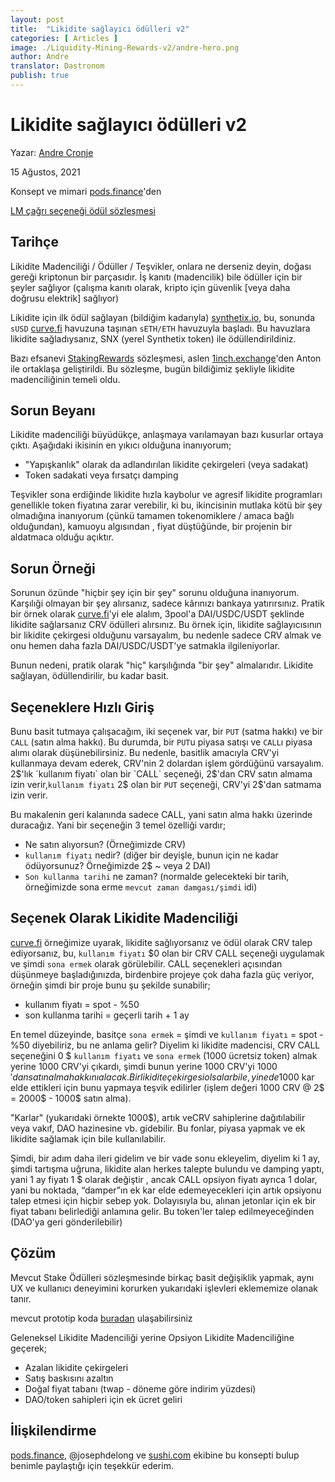 ```yaml
---
layout: post
title:  "Likidite sağlayıcı ödülleri v2"
categories: [ Articles ]
image: ./Liquidity-Mining-Rewards-v2/andre-hero.png
author: Andre
translator: Dastronom
publish: true
---
```


# Likidite sağlayıcı ödülleri v2

Yazar: [Andre Cronje](https://twitter.com/AndreCronjeTech)</br>

15 Ağustos, 2021

Konsept ve mimari [pods.finance](https://www.pods.finance/)'den

[LM çağrı seçeneği ödül sözleşmesi](https://twitter.com/AndreCronjeTech/status/1426580528510251008)

## **Tarihçe**

Likidite Madenciliği / Ödüller / Teşvikler, onlara ne derseniz deyin, doğası gereği kriptonun bir parçasıdır. İş kanıtı (madencilik) bile ödüller için bir şeyler sağlıyor (çalışma kanıtı olarak, kripto için güvenlik \[veya daha doğrusu elektrik\] sağlıyor)

Likidite için ilk ödül sağlayan (bildiğim kadarıyla) [synthetix.io](https://synthetix.io/), bu, sonunda `sUSD` [curve.fi](https://curve.fi/) havuzuna taşınan `sETH/ETH` havuzuyla başladı. Bu havuzlara likidite sağladıysanız, SNX (yerel Synthetix token) ile ödüllendirildiniz.

Bazı efsanevi [StakingRewards](https://github.com/Synthetixio/synthetix/blob/develop/contracts/StakingRewards.sol) sözleşmesi, aslen [1inch.exchange](https://1inch.exchange/)'den Anton ile ortaklaşa geliştirildi. Bu sözleşme, bugün bildiğimiz şekliyle likidite madenciliğinin temeli oldu.

## **Sorun Beyanı**

Likidite madenciliği büyüdükçe, anlaşmaya varılamayan bazı kusurlar ortaya çıktı. Aşağıdaki ikisinin en yıkıcı olduğuna inanıyorum;

- "Yapışkanlık" olarak da adlandırılan likidite çekirgeleri (veya sadakat)
- Token sadakati veya fırsatçı damping

Teşvikler sona erdiğinde likidite hızla kaybolur ve agresif likidite programları genellikle token fiyatına zarar verebilir, ki bu, ikincisinin mutlaka kötü bir şey olmadığına inanıyorum (çünkü tamamen tokenomiklere / amaca bağlı olduğundan), kamuoyu algısından , fiyat düştüğünde, bir projenin bir aldatmaca olduğu açıktır.

## **Sorun Örneği**

Sorunun özünde "hiçbir şey için bir şey" sorunu olduğuna inanıyorum. Karşılıği olmayan bir şey alırsanız, sadece kârınızı bankaya yatırırsınız. Pratik bir örnek olarak [curve.fi](https://curve.fi/)'yi ele alalım, 3pool'a DAI/USDC/USDT şeklinde likidite sağlarsanız CRV ödülleri alırsınız. Bu örnek için, likidite sağlayıcısının bir likidite çekirgesi olduğunu varsayalım, bu nedenle sadece CRV almak ve onu hemen daha fazla DAI/USDC/USDT'ye satmakla ilgileniyorlar.

Bunun nedeni, pratik olarak "hiç" karşılığında "bir şey" almalarıdır. Likidite sağlayan, ödüllendirilir, bu kadar basit.

## **Seçeneklere Hızlı Giriş**

Bunu basit tutmaya çalışacağım, iki seçenek var, bir `PUT` (satma hakkı) ve bir `CALL` (satın alma hakkı). Bu durumda, bir `PUT`u piyasa satışı ve `CALL`ı piyasa alımı olarak düşünebilirsiniz. Bu nedenle, basitlik amacıyla CRV'yi kullanmaya devam ederek, CRV'nin 2 dolardan işlem gördüğünü varsayalım. 2$'lık `kullanım fiyatı` olan bir `CALL` seçeneği, 2$'dan CRV satın almama izin verir,`kullanım fiyatı` 2$ olan bir `PUT` seçeneği, CRV'yi 2$'dan satmama izin verir.

Bu makalenin geri kalanında sadece CALL, yani satın alma hakkı üzerinde duracağız. Yani bir seçeneğin 3 temel özelliği vardır;

-  Ne satın alıyorsun? (Örneğimizde CRV)
- `kullanım fiyatı` nedir? (diğer bir deyişle, bunun için ne kadar ödüyorsunuz? Örneğimizde 2$ ~ veya 2 DAI)
- `Son kullanma tarihi` ne zaman? (normalde gelecekteki bir tarih, örneğimizde sona erme `mevcut zaman damgası/şimdi` idi)

## **Seçenek Olarak Likidite Madenciliği**

[curve.fi](https://curve.fi/) örneğimize uyarak, likidite sağlıyorsanız ve ödül olarak CRV talep ediyorsanız, bu, `kullanım fiyatı` $0 olan bir CRV CALL seçeneği uygulamak ve şimdi `sona ermek` olarak görülebilir. CALL seçenekleri açısından düşünmeye başladığınızda, birdenbire projeye çok daha fazla güç veriyor, örneğin şimdi bir proje bunu şu şekilde sunabilir;

- kullanım fiyatı = spot - %50
- son kullanma tarihi = geçerli tarih + 1 ay

En temel düzeyinde, basitçe `sona ermek` = şimdi ve `kullanım fiyatı` = spot - %50 diyebiliriz, bu ne anlama gelir? Diyelim ki likidite madencisi, CRV CALL seçeneğini 0 $ `kullanım fiyatı` ve `sona ermek` (1000 ücretsiz token) almak yerine 1000 CRV'yi çıkardı, şimdi bunun yerine 1000 CRV'yi 1000 $'dan satın alma hakkını alacak. Bir likidite çekirgesi olsalar bile, yine de 1000$ kar elde ettikleri için bunu yapmaya teşvik edilirler (işlem değeri 1000 CRV @ 2$ = 2000$ - 1000$ satın alma).

"Karlar" (yukarıdaki örnekte 1000$), artık veCRV sahiplerine dağıtılabilir veya vakıf, DAO hazinesine vb. gidebilir. Bu fonlar, piyasa yapmak ve ek likidite sağlamak için bile kullanılabilir.

Şimdi, bir adım daha ileri gidelim ve bir vade sonu ekleyelim, diyelim ki 1 ay, şimdi tartışma uğruna, likidite alan herkes talepte bulundu ve damping yaptı, yani 1 ay fiyatı 1 $ olarak değiştir , ancak CALL opsiyon fiyatı ayrıca 1 dolar, yani bu noktada, “damper”ın ek kar elde edemeyecekleri için artık opsiyonu talep etmesi için hiçbir sebep yok. Dolayısıyla bu, alınan jetonlar için ek bir fiyat tabanı belirlediği anlamına gelir. Bu token'ler talep edilmeyeceğinden (DAO'ya geri gönderilebilir)

## **Çözüm**

Mevcut Stake Ödülleri sözleşmesinde birkaç basit değişiklik yapmak, aynı UX ve kullanıcı deneyimini korurken yukarıdaki işlevleri eklememize olanak tanır.

mevcut prototip koda [buradan](https://gist.github.com/andrecronje/6c3da8b294488001adeda528f70bc301)  ulaşabilirsiniz

Geleneksel Likidite Madenciliği yerine Opsiyon Likidite Madenciliğine geçerek;

- Azalan likidite çekirgeleri
- Satış baskısını azaltın
- Doğal fiyat tabanı (twap - döneme göre indirim yüzdesi)
- DAO/token sahipleri için ek ücret geliri

## **İlişkilendirme**

[pods.finance](https://www.pods.finance/), @josephdelong ve [sushi.com](https://sushi.com/) ekibine bu konsepti bulup benimle paylaştığı için teşekkür ederim.
